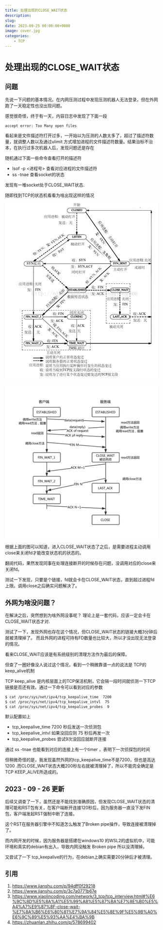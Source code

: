 ```yaml
---
title: 处理出现的CLOSE_WAIT状态
description: 
slug: 
date: 2023-09-25 00:00:00+0000
image: cover.jpg
categories:
    - TCP
---
```



# 处理出现的CLOSE_WAIT状态

## 问题

先说一下问题的基本情况。在内网压测过程中发现压测机器人无法登录，但在外网跑了一天稳定性也没出现问题。

感觉很奇怪，终于有一天，内容日志中发现了下面一段

```
accept error: Too Many open files
```

看起来是文件描述符打开过多，一开始以为压测的人数太多了，超过了描述符数量，就调整人数以及通过ulimit 方式增加进程的文件描述符数量。结果治标不治本，在执行过多次机器人后，发现问题还是存在

随机通过下面一些命令查看打开的描述符
- lsof -p <进程号>  查看对应进程的文件描述符
- ss -tnae  查看socket的状态

发现有一堆socket处于CLOSE_WAIT状态.

随即找到TCP的状态机看看为啥出现这样的情况

![TCP状态机](tcp.png)

![Alt text](close.png)

根据上面的图可以知道，进入CLOSE_WAIT状态了之后，是需要进程主动调用close来关闭fd才能改变状态机的状态的。

翻阅代码，果然发现同事在处理连接断开的时候存在问题，没调用对应的close来关闭fd。

测试一下发现，只要是个链接，fd就会卡在CLOSE_WAIT状态，直到超过进程fd上限。调用close之后确实问题解决了。

## 外网为啥没问题？

在解决之后，突然想到为啥外网没事呢？ 理论上是一套代码，应该一定会卡在CLOSE_WAIT状态才对.

测试了一下，发现外网也存在这个情况，但CLOSE_WAIT状态的链接大概3分钟后就被清理掉了。
而且外网的进程可持有FD数量也比较大，所以才没出现无法登录的情况。

看来CLOSE_WAIT应该是有系统级别的清理方法作为最后的保障。

但查了一圈好像没人说过这个情况，看到一个稍微靠谱一点的说法是 TCP的 keep_alive机制

TCP keep_alive 是内核层面上的TCP保活机制，它会隔一段时间就侦测一下TCP链接是否还有效。通过一下命令可以看到对应的参数

```
$ cat /proc/sys/net/ipv4/tcp_keepalive_time  7200 
$ cat /proc/sys/net/ipv4/tcp_keepalive_intvl  75 
$ cat /proc/sys/net/ipv4/tcp_keepalive_probes  9
```
默认配置如上
- tcp_keepalive_time 7200 秒后发送一次侦测包
- tcp_keepalive_intvl 如果没回应则 75 秒后再发一次
- tcp_keepalive_probes 尝试9次没回应就断开连接

通过 ss -tnae 也能看到对应的连接上有一个timer ，表明下一次侦探包的时间

但稍微奇怪的是，我发现虽然外网的tcp_keepalive_time不是7200，但也是高达1200 .而CLOSE_WAIT状态大概200秒左右就被清理掉了，所以不能完全确定是TCP KEEP_ALIVE所造成的。

## 2023 - 09 - 26 更新

后续又调查了一下，虽然还是不能找到准确原因，但发现CLOSE_WAIT状态的清理可能和RST包有关，在客户端断开连接120秒后，因为服务器一直没下发FIN包，客户端发起RST强制中断了连接。

这个RST在服务器引擎中不知道怎么触发了Broken pipe操作，导致连接被清理掉了。

而内网开发的时候，因为服务器是搭建在windows10 的WSL2的虚拟机中，可能环境和真实的debian有出入，导致内网没触发 Broken pipe 所以没清理掉。

又尝试了一下 tcp_keepalive的行为，在debian上确实需要20分钟后才被清理。

## 引用
1. https://www.jianshu.com/p/94dff0f29218
2. https://www.jianshu.com/p/3c7a0771b67e
3. https://www.xiaolincoding.com/network/3_tcp/tcp_interview.html#%E6%9C%8D%E5%8A%A1%E5%99%A8%E5%87%BA%E7%8E%B0%E5%A4%A7%E9%87%8F-close-wait-%E7%8A%B6%E6%80%81%E7%9A%84%E5%8E%9F%E5%9B%A0%E6%9C%89%E5%93%AA%E4%BA%9B
4. https://zhuanlan.zhihu.com/p/578699402